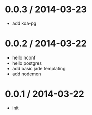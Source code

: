 
0.0.3 / 2014-03-23
==================

 * add koa-pg

0.0.2 / 2014-03-22
==================

 * hello nconf
 * hello postgres
 * add basic jade templating
 * add nodemon

0.0.1 / 2014-03-22
==================

 * init
